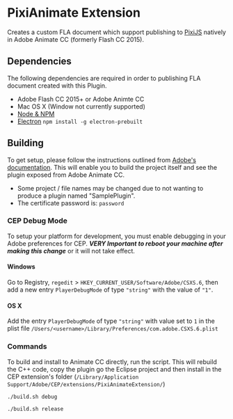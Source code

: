# PixiAnimate Extension

Creates a custom FLA document which support publishing to [PixiJS](http://pixijs.com) natively in Adobe Animate CC (formerly Flash CC 2015).

## Dependencies

The following dependencies are required in order to publishing FLA document created with this Plugin.

* Adobe Flash CC 2015+ or Adobe Animte CC
* Mac OS X (Window not currently supported)
* [Node & NPM](http://nodejs.org)
* [Electron](http://electron.atom.io/) `npm install -g electron-prebuilt`

## Building

To get setup, please follow the instructions outlined from [Adobe's documentation](https://helpx.adobe.com/flash/using/enabling-support-custom-platforms.html#Building%20a%20Flash%20custom%20platform%20support%20plug-in). This will enable you to build the project itself and see the plugin exposed from Adobe Animate CC.  

- Some project / file names may be changed due to not wanting to produce a plugin named "SamplePlugin".
- The certificate password is: `password`

### CEP Debug Mode

To setup your platform for development, you must enable debugging in your Adobe preferences for CEP. **_VERY Important to reboot your machine after making this change_** or it will not take effect.

#### Windows

Go to Registry, `regedit` > `HKEY_CURRENT_USER/Software/Adobe/CSXS.6`, then add a new entry `PlayerDebugMode` of type `"string"` with the value of `"1"`.

#### OS X
Add the entry `PlayerDebugMode` of type `"string"` with value set to `1` in the plist file `/Users/<username>/Library/Preferences/com.adobe.CSXS.6.plist`

### Commands

To build and install to Animate CC directly, run the script. This will rebuild the C++ code, copy the plugin go the Eclipse project and then install in the CEP extension's folder (`/Library/Application Support/Adobe/CEP/extensions/PixiAnimateExtension/`)

```bash
./build.sh debug
```

```bash
./build.sh release
```

